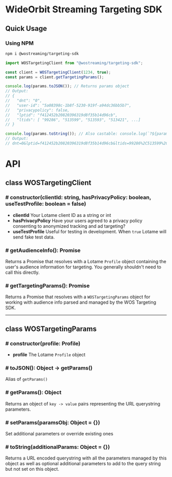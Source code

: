 # WideOrbit Streaming Targeting SDK

## Quick Usage

### Using NPM

```bash
npm i @wostreaming/targeting-sdk
```

```js
import WOSTargetingClient from "@wostreaming/targeting-sdk";

const client = WOSTargetingClient(1234, true);
const params = client.getTargetingParams();

console.log(params.toJSON()); // Returns params object
// Output:
// {
//   "dnt": "0",
//   "user-id": "5a08398c-1b8f-5230-919f-a94dc36bb5b7",
//   "privacypolicy": false,
//   "lptid": "f412452b20820396319d8f35b14d96cb",
//   "ltids": [ "99286", "513599", "513593", "513421", ...]
// }

console.log(params.toString()); // Also castable: console.log(`?${params}`)
// Output:
// dnt=0&lptid=f412452b20820396319d8f35b14d96cb&ltids=99286%2C513599%2C513593%2C513421&privacypolicy=false&user-id=5a08398c-1b8f-5230-919f-a94dc36bb5b7
```

# API

## **class** WOSTargetingClient

### # constructor(clientId: string, hasPrivacyPolicy: boolean, useTestProfile: boolean = false)

- **clientId** Your Lotame client ID as a string or int
- **hasPrivacyPolicy** Have your users agreed to a privacy policy consenting to anonymized tracking and ad targeting?
- **useTestProfile** Useful for testing in development. When `true` Lotame will send fake test data.

### # getAudienceInfo(): Promise<Profile>

Returns a Promise that resolves with a Lotame `Profile` object containing the user's audience information for targeting.
You generally shouldn't need to call this directly.

### # getTargetingParams(): Promise<WOSTargetingParams>

Returns a Promise that resolves with a `WOSTargetingParams` object for working with audience info parsed and managed by the WOS Targeting SDK.

---

## **class** WOSTargetingParams

### # constructor(profile: Profile)

- **profile** The Lotame `Profile` object

### # toJSON(): Object -> getParams()

Alias of `getParams()`

### # getParams(): Object

Returns an object of `key -> value` pairs representing the URL querystring parameters.

### # setParams(paramsObj: Object = {})

Set additional parameters or override existing ones

### # toString(additionalParams: Object = {})

Returns a URL encoded querystring with all the parameters managed by this object
as well as optional additional parameters to add to the query string but not set
on this object.
